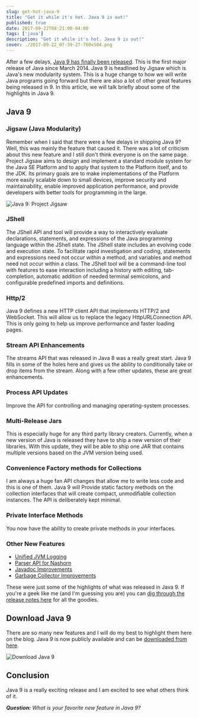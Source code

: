 ```yaml
---
slug: get-hot-java-9
title: "Get it while it's hot. Java 9 is out!"
published: true
date: 2017-09-22T08:21:00-04:00
tags: ['java']
description: "Get it while it's hot. Java 9 is out!"
cover: ./2017-09-22_07-39-27-760x504.png
---
```


After a few delays, [Java 9 has finally been released](http://www.oracle.com/technetwork/java/javase/downloads/jdk9-downloads-3848520.html). This is the first major release of Java since March 2014. Java 9 is headlined by Jigsaw which is Java's new modularity system. This is a huge change to how we will write Java programs going forward but there are also a lot of other great features being released in 9. In this article, we will talk briefly about some of the highlights in Java 9.

## Java 9

### Jigsaw (Java Modularity) 

Remember when I said that there were a few delays in shipping Java 9? Well, this was mainly the feature that caused it. There was a lot of criticism about this new feature and I still don't think everyone is on the same page.  Project Jigsaw aims to design and implement a standard module system for the Java SE Platform and to apply that system to the Platform itself, and to the JDK. Its primary goals are to make implementations of the Platform more easily scalable down to small devices, improve security and maintainability, enable improved application performance, and provide developers with better tools for programming in the large.

![Java 9: Project Jigsaw](./pexels-photo-218443-1-1024x682.jpeg)

### JShell

The JShell API and tool will provide a way to interactively evaluate declarations, statements, and expressions of the Java programming language within the JShell state. The JShell state includes an evolving code and execution state. To facilitate rapid investigation and coding, statements and expressions need not occur within a method, and variables and method need not occur within a class. The JShell tool will be a command-line tool with features to ease interaction including a history with editing, tab-completion, automatic addition of needed terminal semicolons, and configurable predefined imports and definitions.

### Http/2

Java 9 defines a new HTTP client API that implements HTTP/2 and WebSocket. This will allow us to replace the legacy HttpURLConnection API. This is only going to help us improve performance and faster loading pages. 

### Stream API Enhancements

The streams API that was released in Java 8 was a really great start. Java 9 fills in some of the holes here and gives us the ability to conditionally take or drop items from the stream. Along with a few other updates, these are great enhancements. 

### Process API Updates

Improve the API for controlling and managing operating-system processes.

### Multi-Release Jars

This is especially huge for any third party library creators. Currently, when a new version of Java is released they have to ship a new version of their libraries. With this update, they will be able to ship one JAR that contains multiple versions based on the JVM version being used. 

### Convenience Factory methods for Collections

I am always a huge fan API changes that allow me to write less code and this is one of them. Java 9 will Provide static factory methods on the collection interfaces that will create compact, unmodifiable collection instances. The API is deliberately kept minimal.

### Private Interface Methods

You now have the ability to create private methods in your interfaces.

### Other New Features

*   [Unified JVM Logging](http://openjdk.java.net/jeps/158)
*   [Parser API for Nashorn](http://openjdk.java.net/jeps/236)
*   [Javadoc Improvements](http://openjdk.java.net/jeps/224)
*   [Garbage Collector Improvements](http://openjdk.java.net/jeps/248)

These were just some of the highlights of what was released in Java 9. If you're a geek like me (and I'm guessing you are) you can [dig through the release notes here](http://www.oracle.com/technetwork/java/javase/documentation/9u-relnotes-3704429.html) for all the goodies. 

## Download Java 9

There are so many new features and I will do my best to highlight them here on the blog. Java 9 is now publicly available and can be [downloaded from here](http://www.oracle.com/technetwork/java/javase/downloads/jdk9-downloads-3848520.html). 

![Download Java 9](./luis-llerena-14779-1024x683.jpg)

## Conclusion

Java 9 is a really exciting release and I am excited to see what others think of it. 

_**Question:** What is your favorite new feature in Java 9?_
